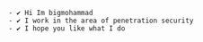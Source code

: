 ```
- ✔ Hi Im bigmohammad
- ✔ I work in the area of ​​penetration security
- ✔ I hope you like what I do
```

<!---
bigmohammad-official/bigmohammad-official is a ✨ special ✨ repository because its `README.md` (this file) appears on your GitHub profile.
You can click the Preview link to take a look at your changes.
--->
